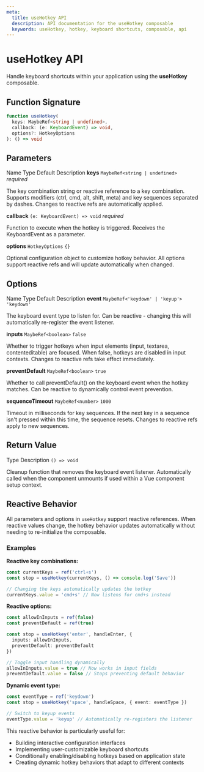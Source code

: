 ```yaml
---
meta:
  title: useHotkey API
  description: API documentation for the useHotkey composable
  keywords: useHotkey, hotkey, keyboard shortcuts, composable, api
---
```


<script setup>
  const name = 'useHotkey'
</script>

# useHotkey API

Handle keyboard shortcuts within your application using the **useHotkey** composable.

<PageFeatures />

<ApiBacklinks :name="name" />

<PromotedEntry />

<ApiSearch />

## Function Signature

```typescript
function useHotkey(
  keys: MaybeRef<string | undefined>,
  callback: (e: KeyboardEvent) => void,
  options?: HotkeyOptions
): () => void
```

## Parameters

<section id="parameters" class="mb-4">
  <AppHeadline path="Parameters" />
  <AppSheet>
    <v-table class="api-table" density="comfortable">
      <thead>
        <tr>
          <th class="name">Name</th>
          <th class="type">Type</th>
          <th class="default">Default</th>
          <th class="description">Description</th>
        </tr>
      </thead>
      <tbody>
        <tr>
          <td class="text-mono pt-4">
            <strong>keys</strong>
          </td>
          <td class="text-mono">
            <code>MaybeRef&lt;string | undefined&gt;</code>
          </td>
          <td class="text-mono">
            <em>required</em>
          </td>
          <td class="text-mono pt-4">
            <p>The key combination string or reactive reference to a key combination. Supports modifiers (ctrl, cmd, alt, shift, meta) and key sequences separated by dashes. Changes to reactive refs are automatically applied.</p>
          </td>
        </tr>
        <tr>
          <td class="text-mono pt-4">
            <strong>callback</strong>
          </td>
          <td class="text-mono">
            <code>(e: KeyboardEvent) =&gt; void</code>
          </td>
          <td class="text-mono">
            <em>required</em>
          </td>
          <td class="text-mono pt-4">
            <p>Function to execute when the hotkey is triggered. Receives the KeyboardEvent as a parameter.</p>
          </td>
        </tr>
        <tr>
          <td class="text-mono pt-4">
            <strong>options</strong>
          </td>
          <td class="text-mono">
            <code>HotkeyOptions</code>
          </td>
          <td class="text-mono">
            <code>{}</code>
          </td>
          <td class="text-mono pt-4">
            <p>Optional configuration object to customize hotkey behavior. All options support reactive refs and will update automatically when changed.</p>
          </td>
        </tr>
      </tbody>
    </v-table>
  </AppSheet>
</section>

## Options

<section id="options" class="mb-4">
  <AppHeadline path="HotkeyOptions" />
  <AppSheet>
    <v-table class="api-table" density="comfortable">
      <thead>
        <tr>
          <th class="name">Name</th>
          <th class="type">Type</th>
          <th class="default">Default</th>
          <th class="description">Description</th>
        </tr>
      </thead>
      <tbody>
        <tr>
          <td class="text-mono pt-4">
            <strong>event</strong>
          </td>
          <td class="text-mono">
            <code>MaybeRef&lt;'keydown' | 'keyup'&gt;</code>
          </td>
          <td class="text-mono">
            <code>'keydown'</code>
          </td>
          <td class="text-mono pt-4">
            <p>The keyboard event type to listen for. Can be reactive - changing this will automatically re-register the event listener.</p>
          </td>
        </tr>
        <tr>
          <td class="text-mono pt-4">
            <strong>inputs</strong>
          </td>
          <td class="text-mono">
            <code>MaybeRef&lt;boolean&gt;</code>
          </td>
          <td class="text-mono">
            <code>false</code>
          </td>
          <td class="text-mono pt-4">
            <p>Whether to trigger hotkeys when input elements (input, textarea, contenteditable) are focused. When false, hotkeys are disabled in input contexts. Changes to reactive refs take effect immediately.</p>
          </td>
        </tr>
        <tr>
          <td class="text-mono pt-4">
            <strong>preventDefault</strong>
          </td>
          <td class="text-mono">
            <code>MaybeRef&lt;boolean&gt;</code>
          </td>
          <td class="text-mono">
            <code>true</code>
          </td>
          <td class="text-mono pt-4">
            <p>Whether to call preventDefault() on the keyboard event when the hotkey matches. Can be reactive to dynamically control event prevention.</p>
          </td>
        </tr>
        <tr>
          <td class="text-mono pt-4">
            <strong>sequenceTimeout</strong>
          </td>
          <td class="text-mono">
            <code>MaybeRef&lt;number&gt;</code>
          </td>
          <td class="text-mono">
            <code>1000</code>
          </td>
          <td class="text-mono pt-4">
            <p>Timeout in milliseconds for key sequences. If the next key in a sequence isn't pressed within this time, the sequence resets. Changes to reactive refs apply to new sequences.</p>
          </td>
        </tr>
      </tbody>
    </v-table>
  </AppSheet>
</section>

## Return Value

<section id="return-value" class="mb-4">
  <AppHeadline path="Return Value" />
  <AppSheet>
    <v-table class="api-table" density="comfortable">
      <thead>
        <tr>
          <th class="type">Type</th>
          <th class="description">Description</th>
        </tr>
      </thead>
      <tbody>
        <tr>
          <td class="text-mono">
            <code>() =&gt; void</code>
          </td>
          <td class="text-mono pt-4">
            <p>Cleanup function that removes the keyboard event listener. Automatically called when the component unmounts if used within a Vue component setup context.</p>
          </td>
        </tr>
      </tbody>
    </v-table>
  </AppSheet>
</section>

## Reactive Behavior

<section id="reactive-behavior" class="mb-4">
  <AppHeadline path="Reactive Options" />

  All parameters and options in `useHotkey` support reactive references. When reactive values change, the hotkey behavior updates automatically without needing to re-initialize the composable.

  ### Examples

  **Reactive key combinations:**
  ```typescript
  const currentKeys = ref('ctrl+s')
  const stop = useHotkey(currentKeys, () => console.log('Save'))

  // Changing the keys automatically updates the hotkey
  currentKeys.value = 'cmd+s' // Now listens for cmd+s instead
  ```

  **Reactive options:**
  ```typescript
  const allowInInputs = ref(false)
  const preventDefault = ref(true)

  const stop = useHotkey('enter', handleEnter, {
    inputs: allowInInputs,
    preventDefault: preventDefault
  })

  // Toggle input handling dynamically
  allowInInputs.value = true // Now works in input fields
  preventDefault.value = false // Stops preventing default behavior
  ```

  **Dynamic event type:**
  ```typescript
  const eventType = ref('keydown')
  const stop = useHotkey('space', handleSpace, { event: eventType })

  // Switch to keyup events
  eventType.value = 'keyup' // Automatically re-registers the listener
  ```

  This reactive behavior is particularly useful for:
  - Building interactive configuration interfaces
  - Implementing user-customizable keyboard shortcuts
  - Conditionally enabling/disabling hotkeys based on application state
  - Creating dynamic hotkey behaviors that adapt to different contexts

</section>
